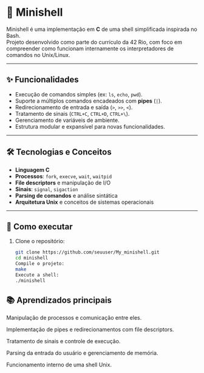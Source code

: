 # 🐚 Minishell

Minishell é uma implementação em **C** de uma shell simplificada inspirada no Bash.  
Projeto desenvolvido como parte do currículo da 42 Rio, com foco em compreender como funcionam internamente os interpretadores de comandos no Unix/Linux.

---

## ✨ Funcionalidades
- Execução de comandos simples (ex: `ls`, `echo`, `pwd`).
- Suporte a múltiplos comandos encadeados com **pipes** (`|`).
- Redirecionamento de entrada e saída (`>`, `>>`, `<`).
- Tratamento de sinais (`CTRL+C`, `CTRL+D`, `CTRL+\`).
- Gerenciamento de variáveis de ambiente.
- Estrutura modular e expansível para novas funcionalidades.

---

## 🛠️ Tecnologias e Conceitos
- **Linguagem C**  
- **Processos**: `fork`, `execve`, `wait`, `waitpid`  
- **File descriptors** e manipulação de I/O  
- **Sinais**: `signal`, `sigaction`  
- **Parsing de comandos** e análise sintática  
- **Arquitetura Unix** e conceitos de sistemas operacionais  

---

## 🚀 Como executar
1. Clone o repositório:
   ```bash
   git clone https://github.com/seuuser/My_minishell.git
   cd minishell
   Compile o projeto:
   make
   Execute a shell:
   ./minishell

## 📚 Aprendizados principais
Manipulação de processos e comunicação entre eles.

Implementação de pipes e redirecionamentos com file descriptors.

Tratamento de sinais e controle de execução.

Parsing da entrada do usuário e gerenciamento de memória.

Funcionamento interno de uma shell Unix.
